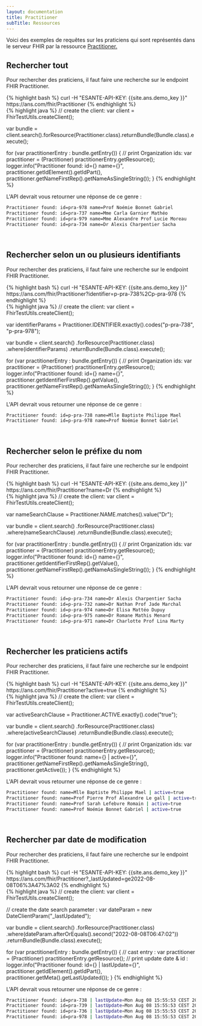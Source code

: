 ```yaml
---
layout: documentation
title: Practitioner
subTitle: Ressources
---
```



Voici des exemples de requêtes sur les praticiens qui sont représentés dans le serveur FHIR par la ressource [Practitioner.](https://hl7.org/FHIR/practitioner.html)


## Rechercher tout

Pour rechercher des praticiens, il faut faire une recherche sur le endpoint FHIR Practitioner.

<div class="code-sample">
<div class="tab-content" data-name="curl">
{% highlight bash %}
curl -H "ESANTE-API-KEY: {{site.ans.demo_key }}" https://ans.com/fhir/Practitioner
{% endhighlight %}
</div>
<div class="tab-content" data-name="java">
{% highlight java %}
// create the client:
var client = FhirTestUtils.createClient();

var bundle = client.search().forResource(Practitioner.class).returnBundle(Bundle.class).execute();

for (var practitionerEntry : bundle.getEntry()) {
    // print Organization ids:
    var practitioner = (Practitioner) practitionerEntry.getResource();
    logger.info("Practitioner found: id={} name={}", practitioner.getIdElement().getIdPart(), practitioner.getNameFirstRep().getNameAsSingleString());
}
{% endhighlight %}
</div>

</div>

L'API devrait vous retourner une réponse de ce genre :

```bash
Practitioner found: id=pra-978 name=Prof Noémie Bonnet Gabriel
Practitioner found: id=pra-737 name=Mme Carla Garnier Mathéo
Practitioner found: id=pra-979 name=Mme Alexandre Prof Lucie Moreau
Practitioner found: id=pra-734 name=Dr Alexis Charpentier Sacha
```

<br>


## Rechercher selon un ou plusieurs identifiants

Pour rechercher des praticiens, il faut faire une recherche sur le endpoint FHIR Practitioner.

<div class="code-sample">
<div class="tab-content" data-name="curl">
{% highlight bash %}
curl -H "ESANTE-API-KEY: {{site.ans.demo_key }}" https://ans.com/fhir/Practitioner?identifier=p-pra-738%2Cp-pra-978
{% endhighlight %}
</div>
<div class="tab-content" data-name="java">
{% highlight java %}
// create the client:
var client = FhirTestUtils.createClient();

var identifierParams = Practitioner.IDENTIFIER.exactly().codes("p-pra-738", "p-pra-978");

var bundle = client.search()
.forResource(Practitioner.class)
.where(identifierParams)
.returnBundle(Bundle.class).execute();

for (var practitionerEntry : bundle.getEntry()) {
// print Organization ids:
var practitioner = (Practitioner) practitionerEntry.getResource();
logger.info("Practitioner found: id={} name={}", practitioner.getIdentifierFirstRep().getValue(), practitioner.getNameFirstRep().getNameAsSingleString());
}
{% endhighlight %}
</div>

</div>

L'API devrait vous retourner une réponse de ce genre :

```bash
Practitioner found: id=p-pra-738 name=Mlle Baptiste Philippe Mael
Practitioner found: id=p-pra-978 name=Prof Noémie Bonnet Gabriel
```

<br>

## Rechercher selon le préfixe du nom

Pour rechercher des praticiens, il faut faire une recherche sur le endpoint FHIR Practitioner.

<div class="code-sample">
<div class="tab-content" data-name="curl">
{% highlight bash %}
curl -H "ESANTE-API-KEY: {{site.ans.demo_key }}" https://ans.com/fhir/Practitioner?name=Dr
{% endhighlight %}
</div>
<div class="tab-content" data-name="java">
{% highlight java %}
// create the client:
var client = FhirTestUtils.createClient();

var nameSearchClause = Practitioner.NAME.matches().value("Dr");

var bundle = client.search()
.forResource(Practitioner.class)
.where(nameSearchClause)
.returnBundle(Bundle.class).execute();

for (var practitionerEntry : bundle.getEntry()) {
// print Organization ids:
var practitioner = (Practitioner) practitionerEntry.getResource();
logger.info("Practitioner found: id={} name={}", practitioner.getIdentifierFirstRep().getValue(), practitioner.getNameFirstRep().getNameAsSingleString());
}
{% endhighlight %}
</div>

</div>

L'API devrait vous retourner une réponse de ce genre :

```bash
Practitioner found: id=p-pra-734 name=Dr Alexis Charpentier Sacha
Practitioner found: id=p-pra-732 name=Dr Nathan Prof Jade Marchal
Practitioner found: id=p-pra-974 name=Dr Elisa Mattéo Dupuy
Practitioner found: id=p-pra-975 name=Dr Romane Mathis Menard
Practitioner found: id=p-pra-971 name=Dr Charlotte Prof Lina Marty
```

<br>

## Rechercher les praticiens actifs

Pour rechercher des praticiens, il faut faire une recherche sur le endpoint FHIR Practitioner.

<div class="code-sample">
<div class="tab-content" data-name="curl">
{% highlight bash %}
curl -H "ESANTE-API-KEY: {{site.ans.demo_key }}" https://ans.com/fhir/Practitioner?active=true
{% endhighlight %}
</div>
<div class="tab-content" data-name="java">
{% highlight java %}
// create the client:
var client = FhirTestUtils.createClient();

var activeSearchClause = Practitioner.ACTIVE.exactly().code("true");

var bundle = client.search()
.forResource(Practitioner.class)
.where(activeSearchClause)
.returnBundle(Bundle.class).execute();

for (var practitionerEntry : bundle.getEntry()) {
// print Organization ids:
var practitioner = (Practitioner) practitionerEntry.getResource();
logger.info("Practitioner found: name={} | active={}", practitioner.getNameFirstRep().getNameAsSingleString(), practitioner.getActive());
}
{% endhighlight %}
</div>

</div>

L'API devrait vous retourner une réponse de ce genre :

```bash
Practitioner found: name=Mlle Baptiste Philippe Mael | active=true
Practitioner found: name=Prof Pierre Prof Alexandre Le gall | active=true
Practitioner found: name=Prof Sarah Lefebvre Romain | active=true
Practitioner found: name=Prof Noémie Bonnet Gabriel | active=true
```

<br>

## Rechercher par date de modification

Pour rechercher des praticiens, il faut faire une recherche sur le endpoint FHIR Practitioner.

<div class="code-sample">
<div class="tab-content" data-name="curl">
{% highlight bash %}
curl -H "ESANTE-API-KEY: {{site.ans.demo_key }}" https://ans.com/fhir/Practitioner?_lastUpdated=ge2022-08-08T06%3A47%3A02
{% endhighlight %}
</div>
<div class="tab-content" data-name="java">
{% highlight java %}
// create the client:
var client = FhirTestUtils.createClient();

// create the date search parameter :
var dateParam = new DateClientParam("_lastUpdated");

var bundle = client.search()
        .forResource(Practitioner.class)
        .where(dateParam.afterOrEquals().second("2022-08-08T06:47:02"))
        .returnBundle(Bundle.class).execute();

for (var practitionerEntry : bundle.getEntry()) {
    // cast entry :
    var practitioner = (Practitioner) practitionerEntry.getResource();
    // print update date & id :
    logger.info("Practitioner found: id={} | lastUpdate={}", practitioner.getIdElement().getIdPart(), practitioner.getMeta().getLastUpdated());
}
{% endhighlight %}
</div>

</div>

L'API devrait vous retourner une réponse de ce genre :

```bash
Practitioner found: id=pra-738 | lastUpdate=Mon Aug 08 15:55:53 CEST 2022
Practitioner found: id=pra-739 | lastUpdate=Mon Aug 08 15:55:53 CEST 2022
Practitioner found: id=pra-736 | lastUpdate=Mon Aug 08 15:55:53 CEST 2022
Practitioner found: id=pra-978 | lastUpdate=Mon Aug 08 15:55:53 CEST 2022
```
